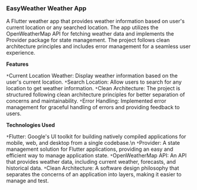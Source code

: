 ### EasyWeather Weather App

A Flutter weather app that provides weather information based on user's current location or any searched location.
The app utilizes the OpenWeatherMap API for fetching weather data and implements the Provider package for state management.
The project follows clean architecture principles and includes error management for a seamless user experience.


**Features**

`*`Current Location Weather: Display weather information based on the user's current location.
`*`Search Location: Allow users to search for any location to get weather information.
`*`Clean Architecture: The project is structured following clean architecture principles for better separation of concerns and maintainability.
`*`Error Handling: Implemented error management for graceful handling of errors and providing feedback to users.


**Technologies Used**

`*`Flutter: Google's UI toolkit for building natively compiled applications for mobile, web, and desktop from a single codebase.\n
`*`Provider: A state management solution for Flutter applications, providing an easy and efficient way to manage application state.
`*`OpenWeatherMap API: An API that provides weather data, including current weather, forecasts, and historical data.
`*`Clean Architecture: A software design philosophy that separates the concerns of an application into layers, making it easier to manage and test.